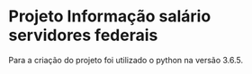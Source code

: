# Projeto Informação salário servidores federais
Para a criação do projeto foi utilizado o python na versão 3.6.5.
